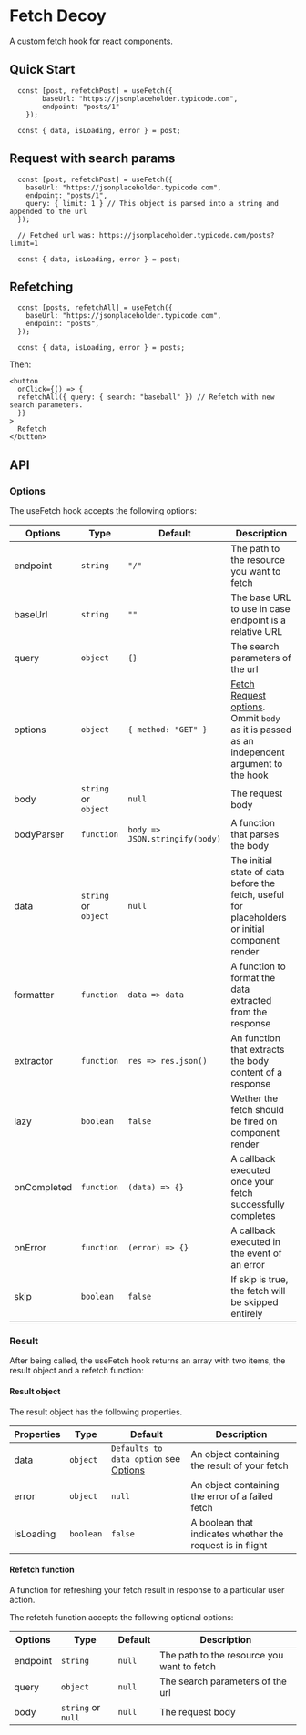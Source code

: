 # Fetch Decoy
A custom fetch hook for react components.

## Quick Start


```
  const [post, refetchPost] = useFetch({
    	baseUrl: "https://jsonplaceholder.typicode.com",
    	endpoint: "posts/1"
    });
    
  const { data, isLoading, error } = post;
```

## Request with search params


```
  const [post, refetchPost] = useFetch({
    baseUrl: "https://jsonplaceholder.typicode.com",
    endpoint: "posts/1",
    query: { limit: 1 } // This object is parsed into a string and appended to the url
  });
        
  // Fetched url was: https://jsonplaceholder.typicode.com/posts?limit=1
    
  const { data, isLoading, error } = post;
```

## Refetching

```
  const [posts, refetchAll] = useFetch({
    baseUrl: "https://jsonplaceholder.typicode.com",
    endpoint: "posts",
  });
    
  const { data, isLoading, error } = posts;
```

Then: 

```    
<button
  onClick={() => {
  refetchAll({ query: { search: "baseball" }) // Refetch with new search parameters.
  }}
>
  Refetch
</button>
```

## API

### Options

The useFetch hook accepts the following options:

|Options|Type|Default|Description|
|---------|-----|------|--------|
|endpoint|`string`|`"/"`|The path to the resource you want to fetch|
|baseUrl|`string`|`""`|The base URL to use in case endpoint is a relative URL|
|query|`object`|`{}`| The search parameters of the url|
|options|`object`|`{ method: "GET" }`|[Fetch Request options](https://developer.mozilla.org/en-US/docs/Web/API/Request#Properties). Ommit `body` as it is passed as an independent argument to the hook|
|body|`string` or `object`|`null`| The request body|
|bodyParser|`function`|`body => JSON.stringify(body)`| A function that parses the body|
|data| `string` or `object`|`null`| The initial state of data before the fetch, useful for placeholders or initial component render|
|formatter|`function`|`data => data`| A function to format the data extracted from the response|
|extractor|`function`|`res => res.json()`| An function that extracts the body content of a response|
|lazy|`boolean`|`false`|Wether the fetch should be fired on component render|
|onCompleted|`function`|`(data) => {}`|A callback executed once your fetch successfully completes|
|onError|`function`|`(error) => {}`|A callback executed in the event of an error|
|skip|`boolean`|`false`|If skip is true, the fetch will be skipped entirely|

### Result

After being called, the useFetch hook returns an array with two items, the result object and a refetch function:  

#### Result object

The result object has the following properties.

|Properties|Type|Default|Description|
|---------|---|---|---|
|data|`object`|`Defaults to data option` see [Options](###options)|An object containing the result of your fetch|
|error|`object`|`null`|An object containing the error of a failed fetch|
|isLoading|`boolean`|`false`| A boolean that indicates whether the request is in flight|


#### Refetch function

A function for refreshing your fetch result in response to a particular user action.

The refetch function accepts the following optional options:

|Options|Type|Default|Description|
|---------|---|---|---|
|endpoint|`string`|`null`|The path to the resource you want to fetch|
|query|`object`|`null`| The search parameters of the url|
|body|`string` or `null`|`null`| The request body|
